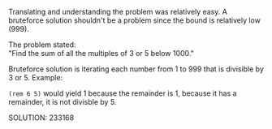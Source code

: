 Translating and understanding the problem was relatively easy. A bruteforce
solution shouldn't be a problem since the bound is relatively low (999).

The problem stated:  
"Find the sum of all the multiples of 3 or 5 below 1000."

Bruteforce solution is iterating each number from 1 to 999 that is divisible by
3 or 5. Example:

`(rem 6 5)` would yield 1 because the remainder is 1, because it has a
remainder, it is not divisble by 5.

SOLUTION: 233168
